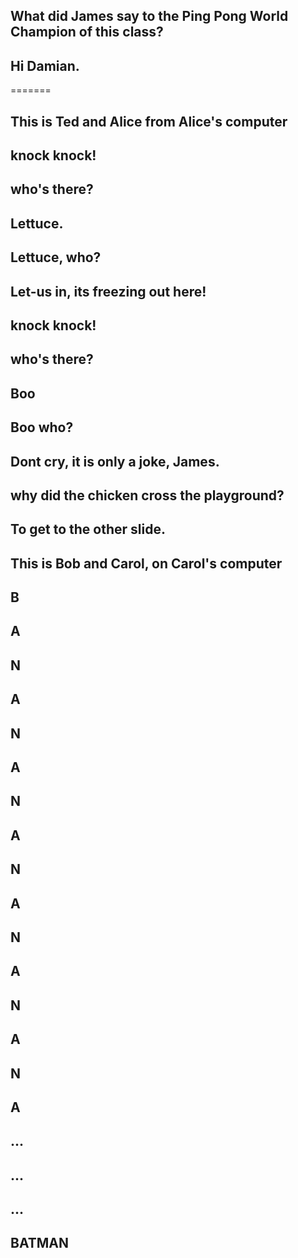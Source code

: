 
## What did James say to the Ping Pong World Champion of this class?

## Hi Damian.

=======

## This is Ted and Alice from Alice's computer

## knock knock!

## who's there?

## Lettuce.

## Lettuce, who?

## Let-us in, its freezing out here!

## knock knock!

## who's there?

## Boo

## Boo who?

## Dont cry, it is only a joke, James.

## why did the chicken cross the playground?

## To get to the other slide. 

## This is Bob and Carol, on Carol's computer

## B

## A

## N

## A

## N

## A

## N

## A

## N

## A

## N

## A

## N

## A

## N

## A

## ...

## ...

## ...

## BATMAN
